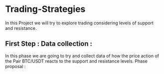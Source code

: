 # Trading-Strategies

In this Project we will try to explore trading considering levels of support and resistance.

## First Step : Data collection :
In this phase we are going to try and collect data of how the price action of the Pair BTC/USDT reacts to the support and resistance levels.
Phase proposal : 
